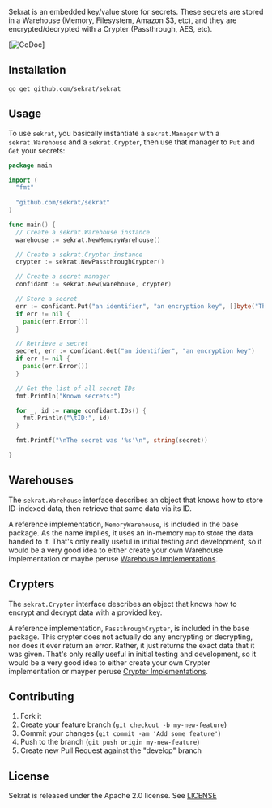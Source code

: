Sekrat is an embedded key/value store for secrets. These secrets are stored in a Warehouse (Memory, Filesystem, Amazon S3, etc), and they are encrypted/decrypted with a Crypter (Passthrough, AES, etc).

[![GoDoc](https://godoc.org/github.com/sekrat/serkat?status.svg)]

## Installation ##

```
go get github.com/sekrat/sekrat
```

## Usage ##

To use `sekrat`, you basically instantiate a `sekrat.Manager` with a `sekrat.Warehouse` and a `sekrat.Crypter`, then use that manager to `Put` and `Get` your secrets:

```go
package main

import (
  "fmt"
  
  "github.com/sekrat/sekrat"
)

func main() {
  // Create a sekrat.Warehouse instance
  warehouse := sekrat.NewMemoryWarehouse()

  // Create a sekrat.Crypter instance
  crypter := sekrat.NewPassthroughCrypter()

  // Create a secret manager
  confidant := sekrat.New(warehouse, crypter)

  // Store a secret
  err := confidant.Put("an identifier", "an encryption key", []byte("This is a secret."))
  if err != nil {
    panic(err.Error())
  }

  // Retrieve a secret
  secret, err := confidant.Get("an identifier", "an encryption key")
  if err != nil {
    panic(err.Error())
  }

  // Get the list of all secret IDs
  fmt.Println("Known secrets:")

  for _, id := range confidant.IDs() {
    fmt.Println("\tID:", id)
  }

  fmt.Printf("\nThe secret was '%s'\n", string(secret))

}
```

## Warehouses ##

The `sekrat.Warehouse` interface describes an object that knows how to store ID-indexed data, then retrieve that same data via its ID.

A reference implementation, `MemoryWarehouse`, is included in the base package. As the name implies, it uses an in-memory `map` to store the data handed to it. That's only really useful in initial testing and development, so it would be a very good idea to either create your own Warehouse implementation or maybe peruse [Warehouse Implementations](https://github.com/sekrat/sekrat/wiki/Warehouse-Implementations).

## Crypters ##

The `sekrat.Crypter` interface describes an object that knows how to encrypt and decrypt data with a provided key.

A reference implementation, `PassthroughCrypter`, is included in the base package. This crypter does not actually do any encrypting or decrypting, nor does it ever return an error. Rather, it just returns the exact data that it was given. That's only really useful in initial testing and development, so it would be a very good idea to either create your own Crypter implementation or mayper peruse [Crypter Implementations](https://github.com/sekrat/sekrat/wiki/Crypter-Implementations).

## Contributing ##

1. Fork it
2. Create your feature branch (`git checkout -b my-new-feature`)
3. Commit your changes (`git commit -am 'Add some feature'`)
4. Push to the branch (`git push origin my-new-feature`)
5. Create new Pull Request against the "develop" branch

## License ##

Sekrat is released under the Apache 2.0 license. See [LICENSE](https://github.com/sekrat/sekrat/blob/master/LICSENSE)
